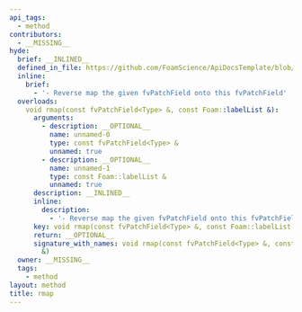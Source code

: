 ```yaml
---
api_tags:
  - method
contributors:
  - __MISSING__
hyde:
  brief: __INLINED__
  defined_in_file: https://github.com/FoamScience/ApiDocsTemplate/blob/main/code/lib1/sampleBC/sampleBCFvPatchField.H
  inline:
    brief:
      - '- Reverse map the given fvPatchField onto this fvPatchField'
  overloads:
    void rmap(const fvPatchField<Type> &, const Foam::labelList &):
      arguments:
        - description: __OPTIONAL__
          name: unnamed-0
          type: const fvPatchField<Type> &
          unnamed: true
        - description: __OPTIONAL__
          name: unnamed-1
          type: const Foam::labelList &
          unnamed: true
      description: __INLINED__
      inline:
        description:
          - '- Reverse map the given fvPatchField onto this fvPatchField'
      key: void rmap(const fvPatchField<Type> &, const Foam::labelList &)
      return: __OPTIONAL__
      signature_with_names: void rmap(const fvPatchField<Type> &, const Foam::labelList
        &)
  owner: __MISSING__
  tags:
    - method
layout: method
title: rmap
---
```

